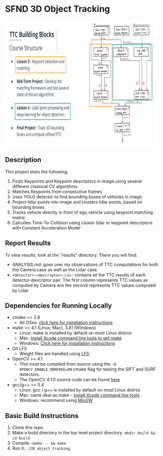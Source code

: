 # SFND 3D Object Tracking

<img src="course_code_structure.png" width="779" height="414" />


## Description

This project does the following:

1. Finds Keypoints and Keypoint descriptors in image using several different classical CV algorithms 
2. Matches Keypoints from consecutive frames
3. Uses YOLO detector to find bounding boxes of vehicles in image
4. Project lidar points into image and clusters lidar points, based on bounding boxes 
5. Tracks vehicle directly in front of ego vehicle using keypoint matching matrix 
6. Calcultes Time-To-Collision using cluster lidar or keypoint descriptors with Constant Acceleration Model

## Report Results
To view results, look at the "results" directory. There you will find:

* ANALYSIS.md: goes over my observations of TTC computations for both the Camera case as well as the Lidar case
* ```<detector>-<descriptor>.csv:``` contains all the TTC results of each detector-descriptor pair. The first column represents TTC values as computed by Camera ans the second represents TTC values computed by Lidar


## Dependencies for Running Locally
* cmake >= 2.8
  * All OSes: [click here for installation instructions](https://cmake.org/install/)
* make >= 4.1 (Linux, Mac), 3.81 (Windows)
  * Linux: make is installed by default on most Linux distros
  * Mac: [install Xcode command line tools to get make](https://developer.apple.com/xcode/features/)
  * Windows: [Click here for installation instructions](http://gnuwin32.sourceforge.net/packages/make.htm)
* Git LFS
  * Weight files are handled using [LFS](https://git-lfs.github.com/)
* OpenCV >= 4.1
  * This must be compiled from source using the `-D OPENCV_ENABLE_NONFREE=ON` cmake flag for testing the SIFT and SURF detectors.
  * The OpenCV 4.1.0 source code can be found [here](https://github.com/opencv/opencv/tree/4.1.0)
* gcc/g++ >= 5.4
  * Linux: gcc / g++ is installed by default on most Linux distros
  * Mac: same deal as make - [install Xcode command line tools](https://developer.apple.com/xcode/features/)
  * Windows: recommend using [MinGW](http://www.mingw.org/)

## Basic Build Instructions

1. Clone this repo.
2. Make a build directory in the top level project directory: `mkdir build && cd build`
3. Compile: `cmake .. && make`
4. Run it: `./3D_object_tracking`.
